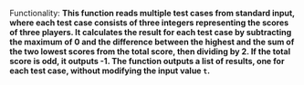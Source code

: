 Functionality: **This function reads multiple test cases from standard input, where each test case consists of three integers representing the scores of three players. It calculates the result for each test case by subtracting the maximum of 0 and the difference between the highest and the sum of the two lowest scores from the total score, then dividing by 2. If the total score is odd, it outputs -1. The function outputs a list of results, one for each test case, without modifying the input value `t`.**